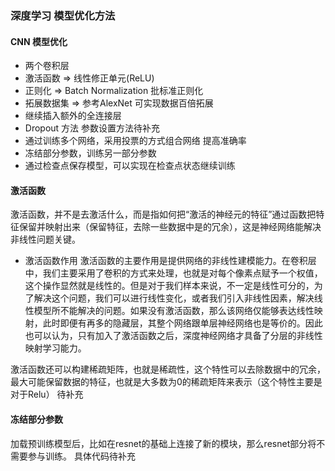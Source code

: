 ### 深度学习 模型优化方法

#### CNN 模型优化
* 两个卷积层
* 激活函数 => 线性修正单元(ReLU)
* 正则化 => Batch Normalization 批标准正则化
* 拓展数据集 => 参考AlexNet 可实现数据百倍拓展
* 继续插入额外的全连接层
* Dropout 方法 参数设置方法待补充
* 通过训练多个网络，采用投票的方式组合网络 提高准确率
* 冻结部分参数，训练另一部分参数 
* 通过检查点保存模型，可以实现在检查点状态继续训练


#### 激活函数

激活函数，并不是去激活什么，而是指如何把“激活的神经元的特征”通过函数把特征保留并映射出来（保留特征，去除一些数据中是的冗余），这是神经网络能解决非线性问题关键。

* 激活函数作用
激活函数的主要作用是提供网络的非线性建模能力。在卷积层中，我们主要采用了卷积的方式来处理，也就是对每个像素点赋予一个权值，这个操作显然就是线性的。但是对于我们样本来说，不一定是线性可分的，为了解决这个问题，我们可以进行线性变化，或者我们引入非线性因素，解决线性模型所不能解决的问题。如果没有激活函数，那么该网络仅能够表达线性映射，此时即便有再多的隐藏层，其整个网络跟单层神经网络也是等价的。因此也可以认为，只有加入了激活函数之后，深度神经网络才具备了分层的非线性映射学习能力。

激活函数还可以构建稀疏矩阵，也就是稀疏性，这个特性可以去除数据中的冗余，最大可能保留数据的特征，也就是大多数为0的稀疏矩阵来表示（这个特性主要是对于Relu）
待补充

#### 冻结部分参数

加载预训练模型后，比如在resnet的基础上连接了新的模块，那么resnet部分将不需要参与训练。
具体代码待补充

